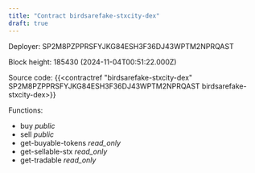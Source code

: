 ```yaml
---
title: "Contract birdsarefake-stxcity-dex"
draft: true
---
```

Deployer: SP2M8PZPPRSFYJKG84ESH3F36DJ43WPTM2NPRQAST


 



Block height: 185430 (2024-11-04T00:51:22.000Z)

Source code: {{<contractref "birdsarefake-stxcity-dex" SP2M8PZPPRSFYJKG84ESH3F36DJ43WPTM2NPRQAST birdsarefake-stxcity-dex>}}

Functions:

* buy _public_
* sell _public_
* get-buyable-tokens _read_only_
* get-sellable-stx _read_only_
* get-tradable _read_only_
